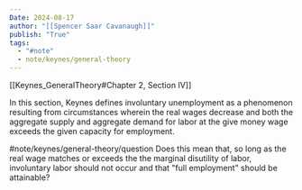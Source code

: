 ```yaml
---
Date: 2024-08-17
author: "[[Spencer Saar Cavanaugh]]"
publish: "True"
tags:
  - "#note"
  - note/keynes/general-theory
---
```


[[Keynes_GeneralTheory#Chapter 2, Section IV]]

In this section, Keynes defines involuntary unemployment as a phenomenon resulting from circumstances wherein the real wages decrease and both the aggregate supply and aggregate demand for labor at the give money wage exceeds the given capacity for employment.

#note/keynes/general-theory/question Does this mean that, so long as the real wage matches or exceeds the the marginal disutility of labor, involuntary labor should not occur and that "full employment" should be attainable?
